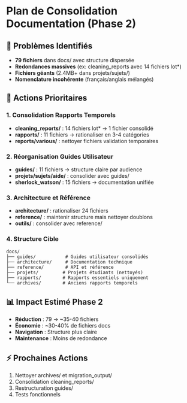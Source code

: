# Plan de Consolidation Documentation (Phase 2)

## 🚨 Problèmes Identifiés
- **79 fichiers** dans docs/ avec structure dispersée
- **Redondances massives** (ex: cleaning_reports avec 14 fichiers lot*)
- **Fichiers géants** (2.4MB+ dans projets/sujets/)
- **Nomenclature incohérente** (français/anglais mélangés)

## 🎯 Actions Prioritaires

### 1. Consolidation Rapports Temporels
- **cleaning_reports/** : 14 fichiers lot* → 1 fichier consolidé
- **rapports/** : 11 fichiers → rationaliser en 3-4 catégories
- **reports/various/** : nettoyer fichiers validation temporaires

### 2. Réorganisation Guides Utilisateur
- **guides/** : 11 fichiers → structure claire par audience
- **projets/sujets/aide/** : consolider avec guides/
- **sherlock_watson/** : 15 fichiers → documentation unifiée

### 3. Architecture et Référence
- **architecture/** : rationaliser 24 fichiers
- **reference/** : maintenir structure mais nettoyer doublons
- **outils/** : consolider avec reference/

### 4. Structure Cible
```
docs/
├── guides/           # Guides utilisateur consolidés
├── architecture/     # Documentation technique
├── reference/        # API et référence
├── projets/         # Projets étudiants (nettoyés)
├── rapports/        # Rapports essentiels uniquement
└── archives/        # Anciens rapports temporels
```

## 📊 Impact Estimé Phase 2
- **Réduction** : 79 → ~35-40 fichiers
- **Économie** : ~30-40% de fichiers docs
- **Navigation** : Structure plus claire
- **Maintenance** : Moins de redondance

## ⚡ Prochaines Actions
1. Nettoyer archives/ et migration_output/
2. Consolidation cleaning_reports/
3. Restructuration guides/
4. Tests fonctionnels